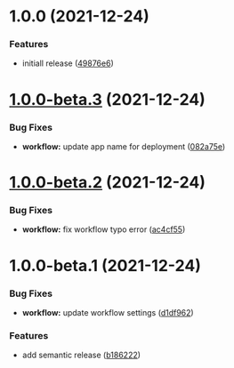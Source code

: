 # 1.0.0 (2021-12-24)


### Features

* initiall release ([49876e6](https://github.com/sws2apps/sws2apps-api/commit/49876e6105dd362a6c143a1e875feda53fbe8382))

# [1.0.0-beta.3](https://github.com/sws2apps/sws2apps-api/compare/v1.0.0-beta.2...v1.0.0-beta.3) (2021-12-24)


### Bug Fixes

* **workflow:** update app name for deployment ([082a75e](https://github.com/sws2apps/sws2apps-api/commit/082a75eeb5ecd06ecd311e5b96a6fc45f1b79a88))

# [1.0.0-beta.2](https://github.com/sws2apps/sws2apps-api/compare/v1.0.0-beta.1...v1.0.0-beta.2) (2021-12-24)


### Bug Fixes

* **workflow:** fix workflow typo error ([ac4cf55](https://github.com/sws2apps/sws2apps-api/commit/ac4cf55fa50eb105e8e0955cc312e27bb79a821d))

# 1.0.0-beta.1 (2021-12-24)


### Bug Fixes

* **workflow:** update workflow settings ([d1df962](https://github.com/sws2apps/sws2apps-api/commit/d1df962947289e2cce1c314a08aab2fb6bf9461c))


### Features

* add semantic release ([b186222](https://github.com/sws2apps/sws2apps-api/commit/b186222931af4d5368a9c1e4c9ec7718203f4322))
